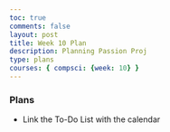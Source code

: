```yaml
---
toc: true
comments: false
layout: post
title: Week 10 Plan
description: Planning Passion Proj
type: plans
courses: { compsci: {week: 10} } 
---
```


### Plans
- Link the To-Do List with the calendar


